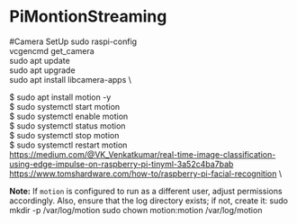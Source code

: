 # PiMontionStreaming

#Camera SetUp
sudo raspi-config \
vcgencmd get_camera \
sudo apt update \
sudo apt upgrade \
sudo apt install libcamera-apps \

$ sudo apt install motion -y \
$ sudo systemctl start motion \
$ sudo systemctl enable motion \
$ sudo systemctl status motion \
$ sudo systemctl stop motion \
$ sudo systemctl restart motion \
https://medium.com/@VK_Venkatkumar/real-time-image-classification-using-edge-impulse-on-raspberry-pi-tinyml-3a52c4ba7bab \
https://www.tomshardware.com/how-to/raspberry-pi-facial-recognition \


**Note:** If `motion` is configured to run as a different user, adjust permissions accordingly. Also, ensure that the log directory exists; if not, create it:
sudo mkdir -p /var/log/motion
sudo chown motion:motion /var/log/motion
